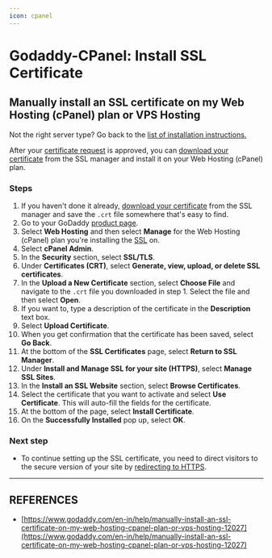 ```yaml
---
icon: cpanel
---
```


# Godaddy-CPanel: Install SSL Certificate

## Manually install an SSL certificate on my Web Hosting (cPanel) plan or VPS Hosting

Not the right server type? Go back to the [list of installation instructions.](https://www.godaddy.com/en-in/help/manually-install-an-ssl-certificate-on-my-server-16623)

After your [certificate request](https://www.godaddy.com/en-in/help/generate-a-csr-certificate-signing-request-for-my-cpanel-hosting-32044) is approved, you can [download your certificate](https://www.godaddy.com/en-in/help/download-my-ssl-certificate-files-4754) from the SSL manager and install it on your Web Hosting (cPanel) plan.



### Steps

1. If you haven't done it already, [download your certificate](https://www.godaddy.com/en-in/help/download-my-ssl-certificate-files-4754) from the SSL manager and save the `.crt` file somewhere that's easy to find.
2. Go to your GoDaddy [product page](https://account.godaddy.com/products/).
3. Select **Web Hosting** and then select **Manage** for the Web Hosting (cPanel) plan you're installing the [SSL](https://godaddy.com/web-security/ssl-certificate) on.
4. Select **cPanel Admin**.
5. In the **Security** section, select **SSL/TLS**.
6. Under **Certificates (CRT)**, select **Generate, view, upload, or delete SSL certificates**.
7. In the **Upload a New Certificate** section, select **Choose File** and navigate to the `.crt` file you downloaded in step 1. Select the file and then select **Open**.
8. If you want to, type a description of the certificate in the **Description** text box.
9. Select **Upload Certificate**.
10. When you get confirmation that the certificate has been saved, select **Go Back**.
11. At the bottom of the **SSL Certificates** page, select **Return to SSL Manager**.
12. Under **Install and Manage SSL for your site (HTTPS)**, select **Manage SSL Sites**.
13. In the **Install an SSL Website** section, select **Browse Certificates**.
14. Select the certificate that you want to activate and select **Use Certificate**. This will auto-fill the fields for the certificate.
15. At the bottom of the page, select **Install Certificate**.
16. On the **Successfully Installed** pop up, select **OK**.

### Next step

* To continue setting up the SSL certificate, you need to direct visitors to the secure version of your site by [redirecting to HTTPS](https://www.godaddy.com/en-in/help/redirect-http-to-https-automatically-8828).



***

## REFERENCES

* [https://www.godaddy.com/en-in/help/manually-install-an-ssl-certificate-on-my-web-hosting-cpanel-plan-or-vps-hosting-12027](https://www.godaddy.com/en-in/help/manually-install-an-ssl-certificate-on-my-web-hosting-cpanel-plan-or-vps-hosting-12027)


